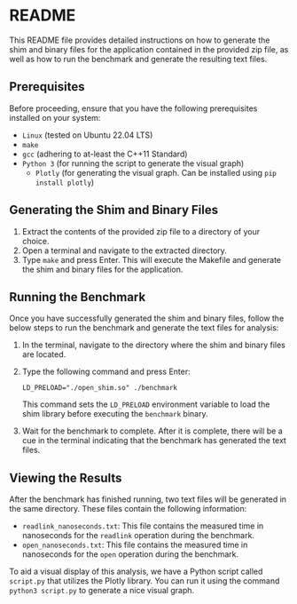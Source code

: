 # README

This README file provides detailed instructions on how to generate the shim and binary files for the application contained in the provided zip file, as well as how to run the benchmark and generate the resulting text files.

## Prerequisites
Before proceeding, ensure that you have the following prerequisites installed on your system:
- `Linux` (tested on Ubuntu 22.04 LTS)
- `make`
- `gcc` (adhering to at-least the C++11 Standard)
- `Python 3` (for running the script to generate the visual graph)
    - `Plotly` (for generating the visual graph.  Can be installed using `pip install plotly`)

## Generating the Shim and Binary Files
1. Extract the contents of the provided zip file to a directory of your choice.
2. Open a terminal and navigate to the extracted directory.
3. Type `make` and press Enter. This will execute the Makefile and generate the shim and binary files for the application.

## Running the Benchmark
Once you have successfully generated the shim and binary files, follow the below steps to run the benchmark and generate the text files for analysis:

1. In the terminal, navigate to the directory where the shim and binary files are located.
2. Type the following command and press Enter:
    ```
    LD_PRELOAD="./open_shim.so" ./benchmark
    ```
    This command sets the `LD_PRELOAD` environment variable to load the shim library before executing the `benchmark` binary.

3. Wait for the benchmark to complete. After it is complete, there will be a cue in the terminal indicating that the benchmark has generated the text files.

## Viewing the Results
After the benchmark has finished running, two text files will be generated in the same directory. These files contain the following information:

- `readlink_nanoseconds.txt`: This file contains the measured time in nanoseconds for the `readlink` operation during the benchmark.
- `open_nanoseconds.txt`: This file contains the measured time in nanoseconds for the `open` operation during the benchmark.

To aid a visual display of this analysis, we have a Python script called `script.py` that utilizes the Plotly library.
You can run it using the command `python3 script.py` to generate a nice visual graph.


